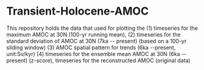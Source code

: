 # Transient-Holocene-AMOC
This repository holds the data that used for plotting the (1) timeseries for the maximum AMOC at 30N (100-yr running mean), (2) timeseries for the standard deviation of AMOC at 30N (7ka -- present) (based on a 100-yr sliding window) (3) AMOC spatial pattern for trends (6ka --present, unit:Sv/kyr) (4) timeseries for the ensemble mean AMOC at 30N (6ka --present) (z-score), timeseries for the reconstructed AMOC (original data)
